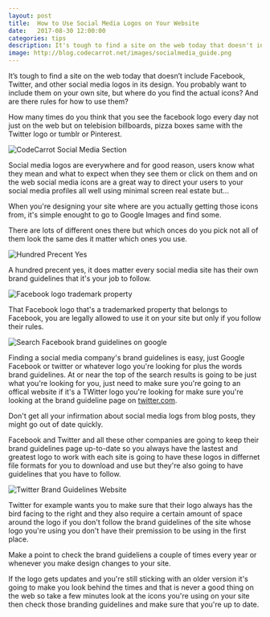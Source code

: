```yaml
---
layout: post
title:  How to Use Social Media Logos on Your Website
date:   2017-08-30 12:00:00
categories: tips
description: It's tough to find a site on the web today that doesn't include Facebook, Twitter, and other social media logos in its design. You probably want to include them on your own site, but where to find them.
image: http://blog.codecarrot.net/images/socialmedia_guide.png
---
```


It’s tough to find a site on the web today that doesn’t include Facebook, Twitter, and other social media logos in its design. You probably want to include them on your own site, but where do you find the actual icons? And are there rules for how to use them?

How many times do you think that you see the facebook logo every day not just on the web but on telebision billboards, pizza boxes same with the Twitter logo or tumblr or Pinterest.

![CodeCarrot Social Media Section](http://blog.codecarrot.net/images/codecarrot-social-media-section.png)

Social media logos are everywhere and for good reason, users know what they mean and what to expect when they see them or click on them and on the web social media icons are a great way to direct your users to your social media profiles all well using minimal screen real estate but...

When you're designing your site where are you actually getting those icons from, it's simple enought to go to Google Images and find some.

There are lots of different ones there but which onces do you pick not all of them look the same des it matter which ones you use.

![Hundred Precent Yes](http://blog.codecarrot.net/images/giphy-yes.gif)

A hundred precent yes, it does matter every social media site has their own brand guidelines that it's your job to follow.

![Facebook logo trademark property](http://blog.codecarrot.net/images/facebook-brand-resource-center.png)

That Facebook logo that's a trademarked property that belongs to Facebook, you are legally allowed to use it on your site but only if you follow their rules.

![Search Facebook brand guidelines on google](http://blog.codecarrot.net/images/search-facebook-brand-guidelines-on-google.png)

Finding a social media company's brand guidelines is easy, just Google Facebook or twitter or whatever logo you're looking for plus the words brand guidelines. At or near the top of the search results is going to be just what you're looking for you, just need to make sure you're going to an offical website if it's a TWitter logo you're looking for make sure you're looking at the brand guideline page on [twitter.com](https://twitter.com).

Don't get all your infirmation about social media logs from blog posts, they might go out of date quickly.

Facebook and Twitter and all these other companies are going to keep their brand guidelines page up-to-date so you always have the lastest and greatest logo to work with each site is going to have these logos in differnet file formats for you to download and use but they're also going to have guidelines that you have to follow.

![Twitter Brand Guidelines Website](http://blog.codecarrot.net/images/twitter-brand-guidelines-website.png)

Twitter for example wants you to make sure that their logo always has the bird facing to the right and they also require a certain amount of space around the logo if you don't follow the brand guidelines of the site whose logo you're using you don't have their premission to be using in the first place.

Make a point to check the brand guideliens a couple of times every year or whenever you make design changes to your site.

If the logo gets updates and you're still sticking with an older version it's going to make you look behind the times and that is never a good thing on the web so take a few minutes look at the icons you're using on your site then check those branding guidelines and make sure that you're up to date.